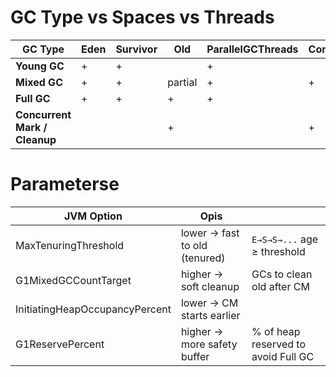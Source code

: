 # GC Type vs Spaces vs Threads
| GC Type                       | Eden | Survivor | Old     | ParallelGCThreads | ConcGCThreads |
|-------------------------------|------|----------|---------|-------------------|---------------|
| **Young GC**                  |  +   |    +     |         |         +         |               |
| **Mixed GC**                  |  +   |    +     | partial |         +         |        +      |
| **Full GC**                   |  +   |    +     |    +    |         +         |               |
| **Concurrent Mark / Cleanup** |      |          |    +    |                   |        +      |

# Parameterse

| JVM Option                     | Opis                          |                                     |
|--------------------------------|-------------------------------|-------------------------------------|
| MaxTenuringThreshold           | lower → fast to old (tenured) | `E→S→S→...` age ≥ threshold         |
| G1MixedGCCountTarget           | higher → soft cleanup         | GCs to clean old after CM           |
| InitiatingHeapOccupancyPercent | lower → CM starts earlier     |                                     |
| G1ReservePercent               | higher → more safety buffer   | % of heap reserved to avoid Full GC |

